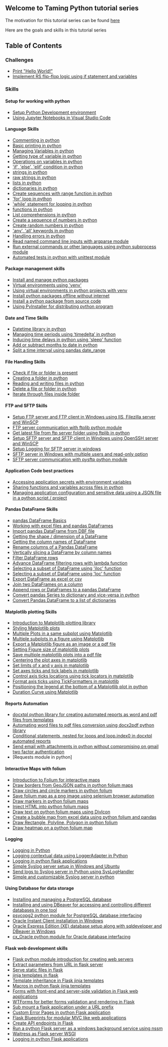 ## Welcome to Taming Python tutorial series
The motivation for this tutorial series can be found [here](https://nagasudhir.blogspot.com/2020/04/intro-to-taming-python-series_99.html)

Here are the goals and skills in this tutorial series

## Table of Contents

### Challenges
* [Print "Hello World!"](https://nagasudhir.blogspot.com/2020/04/print-hello-world_54.html)
* [Implement RS flip-flop logic using if statement and variables](https://nagasudhir.blogspot.com/2020/07/implement-rs-flip-flop-logic-using-if.html)

### Skills
#### Setup for working with python
* [Setup Python Development environment](https://nagasudhir.blogspot.com/2020/04/setup-python-development-environment_14.html)
* [Using Jupyter Notebooks in Visual Studio Code](https://nagasudhir.blogspot.com/2020/06/using-jupyter-notebooks-in-visual.html)

#### Language Skills
* [Commenting in python](https://nagasudhir.blogspot.com/2020/04/comments-in-python.html)
* [Basic printing in python](https://nagasudhir.blogspot.com/2020/04/basic-printing-in-python.html)
* [Managing Variables in python](https://nagasudhir.blogspot.com/2020/04/managing-variables-in-python.html)
* [Getting type of variable in python](https://nagasudhir.blogspot.com/2020/05/getting-type-of-python-variable.html)
* [Operations on variables in python](https://nagasudhir.blogspot.com/2020/04/operations-on-variables-in-python.html)
* ['if', 'else', 'elif' condition in python](https://nagasudhir.blogspot.com/2020/04/if-condition-in-python_14.html)
* [strings in python](https://nagasudhir.blogspot.com/2020/04/strings-in-python.html)
* [raw strings in python](https://nagasudhir.blogspot.com/2020/05/raw-strings-in-python.html)
* [lists in python](https://nagasudhir.blogspot.com/2020/04/lists-in-python.html)
* [dictionaries in python](https://nagasudhir.blogspot.com/2020/04/dictionaries-in-python.html)
* [Create sequences with range function in python](https://nagasudhir.blogspot.com/2020/05/create-sequences-with-range-function.html)
* ['for' loop in python](https://nagasudhir.blogspot.com/2020/05/for-loop-in-python.html)
* ['while' statement for looping in python](https://nagasudhir.blogspot.com/2020/05/while-loop-in-python.html)
* [functions in python](https://nagasudhir.blogspot.com/2020/05/fucntions-in-python.html)
* [List comprehensions in python](https://nagasudhir.blogspot.com/2020/05/list-comprehensions-in-python.html)
* [Create a sequence of numbers in python](https://nagasudhir.blogspot.com/2020/07/create-sequence-of-numbers-in-python.html)
* [Create random numbers in python](https://nagasudhir.blogspot.com/2020/05/create-random-numbers-in-python.html)
* ['any', 'all' keywords in python](https://nagasudhir.blogspot.com/2021/05/any-all-keywords-in-python.html)
* [Handling errors in python](https://nagasudhir.blogspot.com/2020/05/hnadling-errors-in-python.html)
* [Read named command line inputs with argparse module](https://nagasudhir.blogspot.com/2020/06/named-command-line-arguments-using.html)
* [Run external commands or other languages using python subprocess module](https://nagasudhir.blogspot.com/2022/11/run-external-commands-or-other.html)
* [Automated tests in python with unittest module](https://nagasudhir.blogspot.com/2023/02/automated-tests-in-python-with-unittest.html)

#### Package management skills
* [Install and manage python packages](https://nagasudhir.blogspot.com/2020/05/install-and-manage-packages-in-python.html)
* [Virtual environments using 'venv'](https://nagasudhir.blogspot.com/2020/05/virtual-environments-using-venv.html)
* [Using virtual environments in python projects with venv](https://nagasudhir.blogspot.com/2021/06/using-virtual-environments-in-python.html)
* [Install python packages offline without internet](https://nagasudhir.blogspot.com/2023/02/install-python-packages-offline-without.html)
* [Install a python package from source code](https://nagasudhir.blogspot.com/2020/06/install-python-package-from-source-code.html)
* [Using PyInstaller for distributing python program](https://nagasudhir.blogspot.com/2020/06/using-pyinstaller-for-distributing.html)

#### Date and Time Skills
* [Datetime library in python](https://nagasudhir.blogspot.com/2020/05/datetime-library-in-python.html)
* [Managing time periods using ‘timedelta’ in python](https://nagasudhir.blogspot.com/2020/05/timedeltas-in-python.html)
* [Inducing time delays in python using 'sleep' function](https://nagasudhir.blogspot.com/2020/05/inducing-time-delays-in-python-using.html)
* [Add or subtract months to date in python](https://nagasudhir.blogspot.com/2020/06/add-or-subtract-months-to-date-in-python.html)
* [Split a time interval using pandas date_range](https://nagasudhir.blogspot.com/2021/07/split-time-interval-using-pandas.html)

#### File Handling Skills
* [Check if file or folder is present](https://nagasudhir.blogspot.com/2020/05/check-if-file-or-folder-is-present.html)
* [Creating a folder in python](https://nagasudhir.blogspot.com/2020/05/creating-folder-in-python.html)
* [Reading and writing files in python](https://nagasudhir.blogspot.com/2020/05/reading-and-writing-files-in-python.html)
* [Delete a file or folder in python](https://nagasudhir.blogspot.com/2020/05/delete-file-or-folder-in-python.html)
* [Iterate through files inside folder](https://nagasudhir.blogspot.com/2020/05/iterate-through-files-inside-folder.html)

#### FTP and SFTP Skills
* [Setup FTP server and FTP client in Windows using IIS, Filezilla server and WinSCP](https://nagasudhir.blogspot.com/2022/02/setup-ftp-server-and-ftp-client-in.html)
* [FTP server communication with ftplib python module](https://nagasudhir.blogspot.com/2022/02/ftp-server-communication-with-ftplib.html)
* [Get latest file from ftp server folder using ftplib in python](https://nagasudhir.blogspot.com/2022/12/get-latest-file-from-ftp-server-folder.html)
* [Setup SFTP server and SFTP client in Windows using OpenSSH server and WinSCP](https://nagasudhir.blogspot.com/2022/03/setup-sftp-server-and-sftp-client-in.html)
* [Setup Logging for SFTP server in windows](https://nagasudhir.blogspot.com/2022/10/setup-logging-for-sftp-server-in-windows.html)
* [SFTP server in Windows with multiple users and read-only option](https://nagasudhir.blogspot.com/2022/10/sftp-server-in-windows-with-multiple.html)
* [SFTP server communication with pysftp python module](https://nagasudhir.blogspot.com/2022/03/sftp-server-communication-with-pysftp.html)

#### Application Code best practices
* [Accessing application secrets with environment variables](https://nagasudhir.blogspot.com/2020/06/accessing-application-secrets-with.html)
* [Sharing functions and variables across files in python](https://nagasudhir.blogspot.com/2020/07/sharing-functions-and-variables-across.html)
* [Managing application configuration and sensitive data using a JSON file in a python script / project](https://nagasudhir.blogspot.com/2021/01/manage-application-configuration-with.html)

#### Pandas DataFrame Skills
* [pandas DataFrame Basics](https://nagasudhir.blogspot.com/2020/05/pandas-dataframe-basics.html)
* [Working with excel files and pandas DataFrames](https://nagasudhir.blogspot.com/2020/05/working-with-excel-and-pandas-dataframes.html)
* [Import pandas DataFrame from DBF file](https://nagasudhir.blogspot.com/2020/06/import-pandas-dataframe-from-dbf-file.html)
* [Getting the shape / dimension of a DataFrame](https://nagasudhir.blogspot.com/2020/05/dimension-of-dataframe.html)
* [Getting the column names of DataFrame](https://nagasudhir.blogspot.com/2020/05/getting-column-names-of-dataframe.html)
* [Rename columns of a Pandas DataFrame](https://nagasudhir.blogspot.com/2021/10/rename-columns-of-pandas-dataframe.html)
* [Vertically slicing a DataFrame by column names](https://nagasudhir.blogspot.com/2020/05/selecting-dataframe-columns.html)
* [Filter DataFrame rows](https://nagasudhir.blogspot.com/2020/05/filter-dataframe-rows.html)
* [Advance DataFrame filtering rows with lambda function](https://nagasudhir.blogspot.com/2021/02/advanced-dataframe-rows-filtering-with.html)
* [Selecting a subset of DataFrame using 'iloc' function](https://nagasudhir.blogspot.com/2020/05/using-iloc-function-of-dataframe.html)
* [Selecting a subset of DataFrame using 'loc' function](https://nagasudhir.blogspot.com/2020/05/using-loc-function-of-dataframe.html)
* [Export DataFrame as excel or csv](https://nagasudhir.blogspot.com/2020/06/export-dataframe-as-excel-or-csv.html)
* [Join two DataFrames on a column](https://nagasudhir.blogspot.com/2020/06/join-two-dataframes-on-column.html)
* [Append rows or DataFrames to a pandas DataFrame](https://nagasudhir.blogspot.com/2020/06/append-rows-or-dataframes-to-pandas.html)
* [Convert pandas Series to dictionary and vice-versa in python](https://nagasudhir.blogspot.com/2020/07/convert-pandas-series-to-dictionary-in.html)
* [Convert Pandas DataFrame to a list of dictionaries](https://nagasudhir.blogspot.com/2021/10/convert-pandas-dataframe-to-list-of.html)

#### Matplotlib plotting Skills
* [Introduction to Matplotlib plotting library](https://nagasudhir.blogspot.com/2020/05/intro-to-matplotlib.html)
* [Styling Matplotlib plots](https://nagasudhir.blogspot.com/2020/05/styling-matplotlib-plots.html)
* [Multiple Plots in a same subplot using Matplotlib](https://nagasudhir.blogspot.com/2020/05/multiple-plots-in-same-subplot-using.html)
* [Multiple subplots in a figure using Matplotlib](https://nagasudhir.blogspot.com/2020/05/multiple-subplots-in-figure-using.html)
* [Export a Matplotlib figure as an image or a pdf file](http://nagasudhir.blogspot.com/2021/05/export-matplotlib-figure-as-image-or.html)
* [Setting Figure size of matplotlib plots](https://nagasudhir.blogspot.com/2020/05/setting-figure-size-of-matplotlib-plots.html)
* [Save multiple matplotlib plots into a pdf file](https://nagasudhir.blogspot.com/2021/10/export-multiple-matplotlib-plots-into.html)
* [Centering the plot axes in matplotlib](https://nagasudhir.blogspot.com/2020/05/centering-plot-axes-in-matplotlib.html)
* [Set limits of x and y axis in matplotlib](https://nagasudhir.blogspot.com/2020/05/set-limits-of-x-and-y-axis-in-matplotlib.html)
* [Set axes ticks and tick labels in matplotlib](https://nagasudhir.blogspot.com/2020/05/set-axes-tick-labels-in-matplotlib.html)
* [Control axis ticks locations using tick locators in matplotlib](https://nagasudhir.blogspot.com/2020/05/control-axis-ticks-locations-using-tick.html)
* [Format axis ticks using TickFormatters in matplotlib](https://nagasudhir.blogspot.com/2020/05/format-axis-ticks-using-tickformatters.html)
* [Positioning the legend at the bottom of a Matplotlib plot in python](https://nagasudhir.blogspot.com/2021/05/matplotlib-legend-at-bottom-of-plot.html)
* [Duration Curve using Matplotlib](http://nagasudhir.blogspot.com/2021/05/duration-curve-using-matplotlib.html)

#### Reports Automation
* [docxtpl python library for creating automated reports as word and pdf files from templates](https://nagasudhir.blogspot.com/2021/10/docxtpl-python-library-for-creating.html)
* [Automating word files to pdf files conversion using docx2pdf python library](https://nagasudhir.blogspot.com/2021/10/automating-word-files-to-pdf-files.html)
* [Conditional statements, nested for loops and loop.index0 in docxtpl automated reports](https://nagasudhir.blogspot.com/2022/01/conditional-statements-nested-for-loops.html)
* [Send email with attachments in python without compromising on gmail two factor authentication](https://nagasudhir.blogspot.com/2022/01/send-email-with-attachments-in-python.html)
* [Requests module in python]

#### Interactive Maps with folium
* [Introduction to Folium for interactive maps](https://nagasudhir.blogspot.com/2021/07/introduction-to-folium-for-interactive.html)
* [Draw borders from GeoJSON paths in python folium maps](https://nagasudhir.blogspot.com/2021/07/draw-borders-from-geojson-paths-in.html)
* [Draw circles and circle markers in python folium](https://nagasudhir.blogspot.com/2021/07/draw-circles-and-circle-markers-in.html)
* [Save folium map as a png image using selenium browser automation](https://nagasudhir.blogspot.com/2021/07/save-folium-map-as-png-image-using.html)
* [Draw markers in python folium maps](https://nagasudhir.blogspot.com/2021/07/draw-markers-in-python-folium-maps.html)
* [Inject HTML into python folium maps](https://nagasudhir.blogspot.com/2021/08/inject-html-into-python-folium-maps.html)
* [Draw text on python folium maps using DivIcon](https://nagasudhir.blogspot.com/2021/08/draw-text-on-python-folium-maps-using.html)
* [Create a bubble map from excel data using python folium and pandas](https://nagasudhir.blogspot.com/2021/08/create-bubble-map-from-excel-data-using.html)
* [Draw Rectangle, Polyline, Polygon in python folium](https://nagasudhir.blogspot.com/2021/08/draw-rectangle-polyline-polygon-in.html)
* [Draw heatmap on a python folium map](https://nagasudhir.blogspot.com/2021/08/draw-heatmap-on-python-folium-map.html)

#### Logging
* [Logging in Python](https://nagasudhir.blogspot.com/2022/11/logging-in-python.html)
* [Logging contextual data using LoggerAdapter in Python](https://nagasudhir.blogspot.com/2022/11/logging-contextual-data-using.html)
* [Logging in python flask applications](https://nagasudhir.blogspot.com/2022/12/logging-in-python-flask-applications.html)
* [Simple Syslog server setup in Windows and Ubuntu](https://nagasudhir.blogspot.com/2023/01/simple-syslog-server-setup-in-windows.html)
* [Send logs to Syslog server in Python using SysLogHandler](https://nagasudhir.blogspot.com/2023/01/send-logs-to-syslog-server-in-python.html)
* [Simple and customizable Syslog server in python](https://nagasudhir.blogspot.com/2023/01/simple-and-customizable-syslog-server.html)

#### Using Database for data storage
* [Installing and managing a PostgreSQL database](https://nagasudhir.blogspot.com/2021/12/installing-and-managing-postgresql.html)
* [Installing and using DBeaver for accessing and controlling different databases in one tool](https://nagasudhir.blogspot.com/2021/12/installing-and-using-dbeaver-for.html)
* [psycopg2 python module for PostgreSQL database interfacing](https://nagasudhir.blogspot.com/2021/12/psycopg2-python-module-for-postgresql.html)
* [Oracle Instant Client installation in Windows](https://nagasudhir.blogspot.com/2022/01/oracle-instant-client-installation-in.html)
* [Oracle Express Edition (XE) database setup along with sqldeveloper and DBeaver in Windows](https://nagasudhir.blogspot.com/2022/01/oracle-express-edition-xe-database.html)
* [cx_Oracle python module for Oracle database interfacing](https://nagasudhir.blogspot.com/2022/01/cxoracle-python-module-for-oracle.html)

#### Flask web development skills
* [Flask python module introduction for creating web servers](https://nagasudhir.blogspot.com/2022/04/flask-python-module-introduction-for.html)
* [Extract parameters from URL in flask server](https://nagasudhir.blogspot.com/2022/04/extract-parameters-from-url-in-flask.html)
* [Serve static files in flask](https://nagasudhir.blogspot.com/2022/04/serve-static-files-in-flask.html)
* [jinja templates in flask](https://nagasudhir.blogspot.com/2022/04/jinja-templates-in-flask.html)
* [Template inheritance in Flask jinja templates ](https://nagasudhir.blogspot.com/2022/04/template-inheritance-in-flask-jinja.html)
* [Macros in python flask jinja templates](https://nagasudhir.blogspot.com/2022/05/macros-in-python-flask-jinja-templates.html)
* [Forms with front-end and server-side validation in Flask web applications](https://nagasudhir.blogspot.com/2022/06/forms-with-front-end-and-server-side.html)
* [WTForms for better forms validation and rendering in Flask](https://nagasudhir.blogspot.com/2022/07/forms-in-flask-with-wtforms.html)
* [Sub mount a flask application under a URL prefix](https://nagasudhir.blogspot.com/2022/08/sub-mounting-flask-application-under.html)
* [Custom Error Pages in python Flask application](https://nagasudhir.blogspot.com/2022/08/custom-error-pages-in-python-flask.html)
* [Flask Blueprints for modular MVC like web applications](https://nagasudhir.blogspot.com/2022/08/flask-blueprints-for-modular-mvc-like.html)
* [Create API endpoints in Flask](https://nagasudhir.blogspot.com/2022/09/create-api-endpoints-in-flask.html)
* [Run a python Flask server as a windows background service using nssm](https://nagasudhir.blogspot.com/2022/09/run-python-flask-server-as-windows.html)
* [Waitress as Flask server WSGI](https://nagasudhir.blogspot.com/2022/10/waitress-as-flask-server-wsgi.html)
* [Logging in python Flask applications](https://nagasudhir.blogspot.com/2022/12/logging-in-python-flask-applications.html)
<!--stackedit_data:
eyJwcm9wZXJ0aWVzIjoidGl0bGU6IFRhbWluZyBweXRob24gVG
FibGUgb2YgQ29udGVudHNcbmF1dGhvcjogTmFnYXN1ZGhpciBQ
dWxsYVxuZGF0ZTogJzIwMjAtMDQtMTUnXG50YWdzOiAncHl0aG
9uLCBsZWFybmluZywgdHV0b3JpYWwsIHRhbWluZ19weXRob25f
Z29hbCwgdGFtaW5nX3B5dGhvbl9za2lsbCdcbmNhdGVnb3JpZX
M6ICd0YW1pbmdfcHl0aG9uX2dvYWwsIHRhbWluZ19weXRob25f
c2tpbGwnXG4iLCJoaXN0b3J5IjpbMTM4MTYxNjkzNiwtMTA4MD
UzNjU1NywxMTM5NTIxMCwtMzMzNzgxOTYxLDE3NTE3MTM5MzEs
NjUzMDI5ODU4LDk2OTYwODg2NCwtMTUyNjI2MDQ2NCwtOTUxMz
AyMTAxLDIxMzc1NTA4OTMsODA5NTQyNyw0ODA2MDg4MzQsOTMw
OTcxMzM4LC0zOTk5NTQ4NzcsMTE1MjMyMzA3NSwxNzM5ODE5MD
MyLDEyODA1OTg5MDgsNTY2NDgxMDM2LC0xOTA2NTM4MTY0LC0y
MTA5NTM2MjkyXX0=
-->